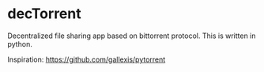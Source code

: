 # decTorrent

Decentralized file sharing app based on bittorrent protocol. This is written in python.

Inspiration: https://github.com/gallexis/pytorrent
